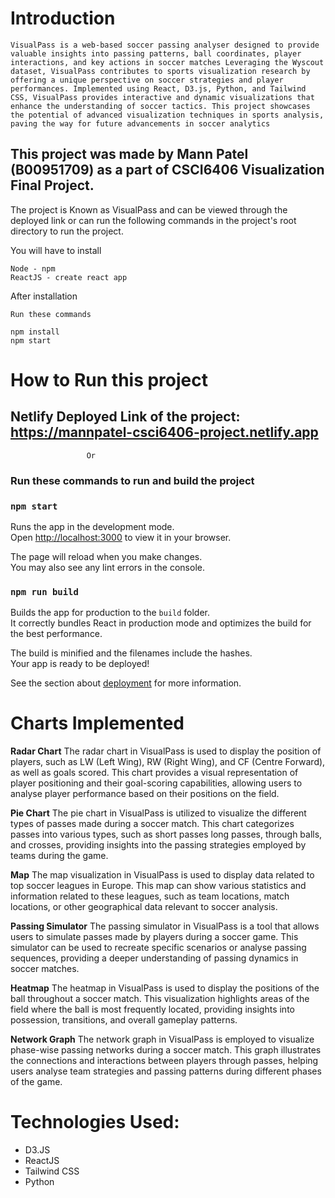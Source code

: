 # Introduction
```
VisualPass is a web-based soccer passing analyser designed to provide valuable insights into passing patterns, ball coordinates, player interactions, and key actions in soccer matches Leveraging the Wyscout dataset, VisualPass contributes to sports visualization research by offering a unique perspective on soccer strategies and player performances. Implemented using React, D3.js, Python, and Tailwind CSS, VisualPass provides interactive and dynamic visualizations that enhance the understanding of soccer tactics. This project showcases the potential of advanced visualization techniques in sports analysis, paving the way for future advancements in soccer analytics
```
<h2>
This project was made by Mann Patel (B00951709) as a part of CSCI6406 Visualization Final Project. </h2>

The project is Known as VisualPass and can be viewed through the deployed link or can run the following commands in the project's root directory to run the project.

You will have to install 
```
Node - npm
ReactJS - create react app 
```
After installation 
```
Run these commands 

npm install 
npm start 
```
# How to Run this project

## Netlify Deployed Link of the project: https://mannpatel-csci6406-project.netlify.app  

                     Or

### Run these commands to run and build the project
### `npm start`

Runs the app in the development mode.\
Open [http://localhost:3000](http://localhost:3000) to view it in your browser.

The page will reload when you make changes.\
You may also see any lint errors in the console.

### `npm run build`

Builds the app for production to the `build` folder.\
It correctly bundles React in production mode and optimizes the build for the best performance.

The build is minified and the filenames include the hashes.\
Your app is ready to be deployed!

See the section about [deployment](https://facebook.github.io/create-react-app/docs/deployment) for more information.

# Charts Implemented 


<b>Radar Chart</b> The radar chart in VisualPass is used to display the position of players, such as LW (Left Wing), RW (Right Wing), and CF (Centre Forward), as well as goals scored. This chart provides a visual representation of player positioning and their goal-scoring capabilities, allowing users to analyse player performance based on their positions on the field.

<b>Pie Chart</b> The pie chart in VisualPass is utilized to visualize the different types of passes made during a soccer match. This chart categorizes passes into various types, such as short passes long passes, through balls, and crosses, providing insights into the passing strategies employed by teams during the game.

<b>Map</b> The map visualization in VisualPass is used to display data related to top soccer leagues in Europe. This map can show various statistics and information related to these leagues, such as team locations, match locations, or other geographical data relevant to soccer analysis.

<b>Passing Simulator</b> The passing simulator in VisualPass is a tool that allows users to simulate passes made by players during a soccer game. This simulator can be used to recreate specific scenarios or analyse passing sequences, providing a deeper understanding of passing dynamics in soccer matches.

<b>Heatmap</b> The heatmap in VisualPass is used to display the positions of the ball throughout a soccer match. This visualization highlights areas of the field where the ball is most frequently located, providing insights into possession, transitions, and overall gameplay patterns. 

<b>Network Graph</b> The network graph in VisualPass is employed to visualize phase-wise
passing networks during a soccer match. This graph illustrates the connections and interactions
between players through passes, helping users analyse team strategies and passing patterns
during different phases of the game.

# Technologies Used:

* D3.JS
* ReactJS
* Tailwind CSS
* Python